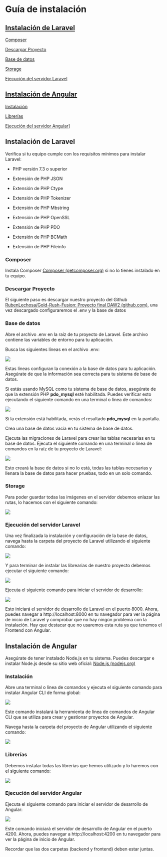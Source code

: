 
# Guía de instalación

## [Instalación de Laravel](#instalación-de-laravel)

[Composer](#composer)

[Descargar Proyecto](#descargar-proyecto)

[Base de datos](#base-de-datos)

[Storage](#storage)

[Ejecución del servidor Laravel](#ejecución-del-servidor-laravel)


## [Instalación de Angular](#instalación-de-angular)

[Instalación](#instalación)

[Librerías](#librerías)

[Ejecución del servidor Angular](#ejecución-del-servidor-angular)]

## Instalación de Laravel

Verifica si tu equipo cumple con los requisitos mínimos para instalar
Laravel:

-   PHP versión 7.3 o superior

-   Extensión de PHP JSON

-   Extensión de PHP Ctype

-   Extensión de PHP Tokenizer

-   Extensión de PHP Mbstring

-   Extensión de PHP OpenSSL

-   Extensión de PHP PDO

-   Extensión de PHP BCMath

-   Extensión de PHP Fileinfo

### Composer

Instala Composer [Composer
(getcomposer.org)](https://getcomposer.org/download/) si no lo tienes
instalado en tu equipo.

### Descargar Proyecto

El siguiente paso es descargar nuestro proyecto del Github
[RubenLechosa/Gold-Rush-Fusion: Proyecto final DAW2
(github.com)](https://github.com/RubenLechosa/Gold-Rush-Fusion), una vez
descargado configuraremos el .env y la base de datos

### Base de datos

Abre el archivo .env en la raíz de tu proyecto de Laravel. Este archivo
contiene las variables de entorno para tu aplicación.

Busca las siguientes líneas en el archivo .env:

![](media/image1.emf)

Estas líneas configuran la conexión a la base de datos para tu
aplicación. Asegúrate de que la información sea correcta para tu sistema
de base de datos.

Si estás usando MySQL como tu sistema de base de datos, asegúrate de que
la extensión PHP **pdo_mysql** esté habilitada. Puedes verificar esto
ejecutando el siguiente comando en una terminal o línea de comandos:

![](media/image2.emf)

Si la extensión está habilitada, verás el resultado **pdo_mysql** en la
pantalla.

Crea una base de datos vacía en tu sistema de base de datos.

Ejecuta las migraciones de Laravel para crear las tablas necesarias en
tu base de datos. Ejecuta el siguiente comando en una terminal o línea
de comandos en la raíz de tu proyecto de Laravel:

![](media/image3.emf)

Esto creará la base de datos si no lo está, todas las tablas necesarias
y llenara la base de datos para hacer pruebas, todo en un solo comando.

### Storage

Para poder guardar todas las imágenes en el servidor debemos enlazar las
rutas, lo hacemos con el siguiente comando:

![](media/image4.emf)

### Ejecución del servidor Laravel

Una vez finalizada la instalación y configuración de la base de datos,
navega hasta la carpeta del proyecto de Laravel utilizando el siguiente
comando:

![](media/image5.emf)

Y para terminar de instalar las librearias de nuestro proyecto debemos
ejecutar el siguiente comando:

![](media/image6.emf)

Ejecuta el siguiente comando para iniciar el servidor de desarrollo:

![](media/image7.emf)

Esto iniciará el servidor de desarrollo de Laravel en el puerto 8000.
Ahora, puedes navegar a http://localhost:8000 en tu navegador para ver
la página de inicio de Laravel y comprobar que no hay ningún problema
con la instalación. Hay que destacar que no usaremos esta ruta ya que
tenemos el Frontend con Angular.

## Instalación de Angular

Asegúrate de tener instalado Node.js en tu sistema. Puedes descargar e
instalar Node.js desde su sitio web oficial: [Node.js
(nodejs.org)](https://nodejs.org/en)

### Instalación

Abre una terminal o línea de comandos y ejecuta el siguiente comando
para instalar Angular CLI de forma global:

![](media/image8.emf)

Este comando instalará la herramienta de línea de comandos de Angular
CLI que se utiliza para crear y gestionar proyectos de Angular.

Navega hasta la carpeta del proyecto de Angular utilizando el siguiente
comando:

![](media/image9.emf)

### Librerías

Debemos instalar todas las librerías que hemos utilizado y lo haremos
con el siguiente comando:

![](media/image10.emf)

### Ejecución del servidor Angular

Ejecuta el siguiente comando para iniciar el servidor de desarrollo de
Angular:

![](media/image11.emf)

Este comando iniciará el servidor de desarrollo de Angular en el puerto
4200. Ahora, puedes navegar a http://localhost:4200 en tu navegador para
ver la página de inicio de Angular.

Recordar que las dos carpetas (backend y frontend) deben estar juntas.
